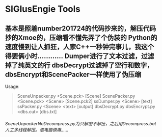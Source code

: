# SIGlusEngie Tools
基本是照着number201724的代码抄来的，解压代码抄的Xmoe的，压缩看不懂先弄了个伪装的
Python的速度慢到让人抓狂，人家C++一秒钟完事儿，我这个得要俩小时…………
Dumper进行了文本过滤，过滤掉了纯英文的行
dbsDecrypt过滤掉了空行和数字，dbsEncrypt和ScenePacker一样使用了伪压缩
---
Usage:
> SceneUnpacker.py <Scene.pck> [Scene\]
> ScenePacker.py <Scene.pck> <Scene\> [Scene.pck2]
> ssDumper.py <Scene\> [text\]
> ssPacker.py <Scene\> <text\> [output\]
> dbsDecrypt.py <dbs file>
> dbsEncrypt.py <dbs.out> [dbs.txt]

###### SceneUnpackerNoDecompress.py为只解密不解压，之后用Decompress.bat人工多线程解压。渣电脑慎用……
